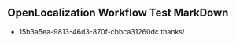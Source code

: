 ## OpenLocalization Workflow Test MarkDown
* 15b3a5ea-9813-46d3-870f-cbbca31260dc thanks!

<!--HONumber=Sep16_HO1-->


